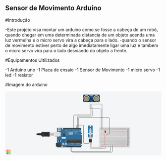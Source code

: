 ## Sensor de Movimento Arduino

#Introdução

-Este projeto visa montar um arduino como se fosse a cabeça de um robô, quando chegar em uma 
determinada distancia de um objeto acenda uma luz vermelha e o micro servo vira a cabeça para o lado.
-quando o sensor de movimento estiver perto de algo imediatamente ligar uma luz e tambem o micro servo 
vira para o lado desviando do objeto a frente.

#Equipamentos Ultilizados

-1 Arduino uno
-1 Placa de ensaio
-1 Sensor de Movimento
-1 micro servo
-1 led
-1 resistor

#Imagem do arduino

![Imagem Arduino uno](imagem_vini.png)
